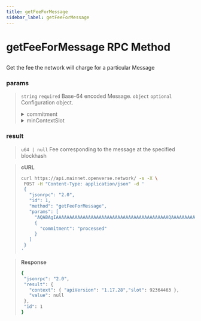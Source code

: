 ```yaml
---
title: getFeeForMessage
sidebar_label: getFeeForMessage
---
```

# getFeeForMessage RPC Method

## 

Get the fee the network will charge for a particular Message

### params

>`string` `required` Base-64 encoded Message.
>`object` `optional` Configuration object.
><details>
>  <summary>commitment</summary>
>
>   The commitment describes how finalized a block is at that point in time. See Configuring State Commitment.
>
></details>
><details>
>  <summary>minContextSlot</summary>
>
>   The minimum slot that the request can be evaluated at.
>
></details>


### result

>`u64 | null` Fee corresponding to the message at the specified blockhash


> **cURL**
> ```bash
>curl https://api.mainnet.openverse.network/ -s -X \
>  POST -H "Content-Type: application/json" -d ' 
>  {
>    "jsonrpc": "2.0",
>    "id": 1,
>    "method": "getFeeForMessage",
>    "params": [
>      "AQABAgIAAAAAAAAAAAAAAAAAAAAAAAAAAAAAAAAAAAAAAAAAAQAAAAAAAAAAAAAAAAAAAAAAAAAAAAAAAAAAAAAAAAAAAAAAAAAAAAAAAAAAAAAAAAAAAAAAAAAAAAAAAAAAAAEBAQAA",
>      {
>        "commitment": "processed"
>      }
>    ]
>  }
>'
>```


> **Response**
> ```bash
>{
>  "jsonrpc": "2.0",
>  "result": {
>    "context": { "apiVersion": "1.17.28","slot": 92364463 },
>    "value": null
>  },
>  "id": 1
>}
>```
